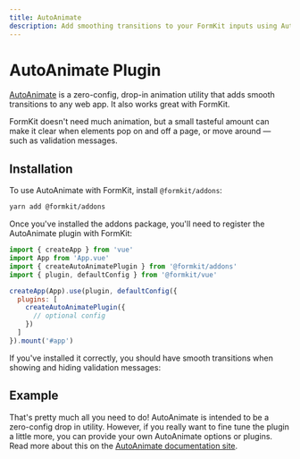```yaml
---
title: AutoAnimate
description: Add smoothing transitions to your FormKit inputs using AutoAnimate.
---
```


# AutoAnimate Plugin

[AutoAnimate](https://auto-animate.formkit.com/) is a zero-config, drop-in animation utility that adds smooth transitions to any web app. It also works great with FormKit.

FormKit doesn't need much animation, but a small tasteful amount can make it clear when elements pop on and off a page, or move around — such as validation messages.

<VideoCard
  title="Using AutoAnimate with FormKit"
  poster="https://cdn.formk.it/web-assets/formkit-poster.jpg"
  watch-time="1 min"
  youtube-id="UpN1-tkQcjk">
</VideoCard>

## Installation

To use AutoAnimate with FormKit, install `@formkit/addons`:

<client-only>

```bash
yarn add @formkit/addons
```
</client-only>

Once you've installed the addons package, you'll need to register the AutoAnimate plugin with FormKit:

<client-only>

```js
import { createApp } from 'vue'
import App from 'App.vue'
import { createAutoAnimatePlugin } from '@formkit/addons'
import { plugin, defaultConfig } from '@formkit/vue'

createApp(App).use(plugin, defaultConfig({
  plugins: [
    createAutoAnimatePlugin({
      // optional config
    })
  ]
}).mount('#app')
```
</client-only>

If you've installed it correctly, you should have smooth transitions when showing and hiding validation messages:

## Example

<example
name="AutoAnimate example"
init-file-tab="formkit.config.js"
:file="[
  '/\_content/examples/auto-animate/auto-animate.vue',
  '/\_content/examples/auto-animate/formkit.config.js'
]">
</example>

That's pretty much all you need to do! AutoAnimate is intended to be a zero-config drop in utility. However, if you really want to fine tune the plugin a little more, you can provide your own AutoAnimate options or plugins. Read more about this on the [AutoAnimate documentation site](https://auto-animate.formkit.com/#usage).
